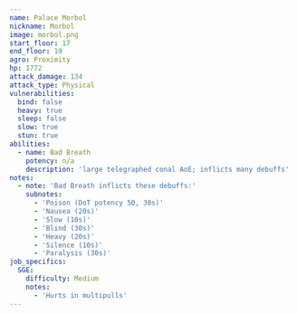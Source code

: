 ```yaml
---
name: Palace Morbol
nickname: Morbol
image: morbol.png
start_floor: 17
end_floor: 19
agro: Proximity
hp: 1772
attack_damage: 134
attack_type: Physical
vulnerabilities:
  bind: false
  heavy: true
  sleep: false
  slow: true
  stun: true
abilities:
  - name: Bad Breath
    potency: n/a
    description: 'large telegraphed conal AoE; inflicts many debuffs'
notes:
  - note: 'Bad Breath inflicts these debuffs:'
    subnotes:
      - 'Poison (DoT potency 50, 30s)'
      - 'Nausea (20s)'
      - 'Slow (10s)'
      - 'Blind (30s)'
      - 'Heavy (20s)'
      - 'Silence (10s)'
      - 'Paralysis (30s)'
job_specifics:
  SGE:
    difficulty: Medium
    notes:
      - 'Hurts in multipulls'
---
```

